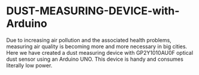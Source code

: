 # DUST-MEASURING-DEVICE-with-Arduino
Due to increasing air pollution and the associated health problems, measuring air quality is becoming more and more necessary in big cities. Here we have created a dust measuring device with GP2Y1010AU0F optical dust sensor using an Arduino UNO. This device is handy and consumes literally low power.
